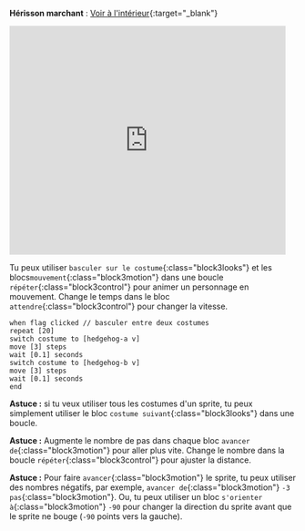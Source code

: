 **Hérisson marchant** : [Voir à l'intérieur](https://scratch.mit.edu/projects/499398615/editor){:target="_blank"}

<div class="scratch-preview">
  <iframe allowtransparency="true" width="485" height="402" src="https://scratch.mit.edu/projects/embed/499398615/?autostart=false" frameborder="0"></iframe>
</div>

Tu peux utiliser `basculer sur le costume`{:class="block3looks"} et les blocs`mouvement`{:class="block3motion"} dans une boucle `répéter`{:class="block3control"} pour animer un personnage en mouvement. Change le temps dans le bloc `attendre`{:class="block3control"} pour changer la vitesse.

```blocks3
when flag clicked // basculer entre deux costumes
repeat [20]
switch costume to [hedgehog-a v]
move [3] steps
wait [0.1] seconds
switch costume to [hedgehog-b v]
move [3] steps
wait [0.1] seconds
end
```

**Astuce :** si tu veux utiliser tous les costumes d'un sprite, tu peux simplement utiliser le bloc `costume suivant`{:class="block3looks"} dans une boucle.

**Astuce :** Augmente le nombre de pas dans chaque bloc `avancer de`{:class="block3motion"} pour aller plus vite. Change le nombre dans la boucle `répéter`{:class="block3control"} pour ajuster la distance.

**Astuce :** Pour faire `avancer`{:class="block3motion"} le sprite, tu peux utiliser des nombres négatifs, par exemple, `avancer de`{:class="block3motion"} `-3` `pas`{:class="block3motion"}. Ou, tu peux utiliser un bloc `s'orienter à`{:class="block3motion"} `-90` pour changer la direction du sprite avant que le sprite ne bouge (`-90` points vers la gauche).
